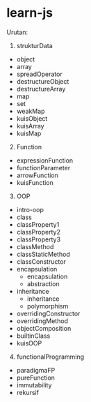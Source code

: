 # learn-js
Urutan:
1. strukturData
  - object
  - array
  - spreadOperator
  - destructureObject
  - destructureArray
  - map
  - set
  - weakMap
  - kuisObject
  - kuisArray
  - kuisMap
2. Function
  - expressionFunction
  - functionParameter
  - arrowFunction
  - kuisFunction
3. OOP
  - intro-oop
  - class
  - classProperty1
  - classProperty2
  - classProperty3
  - classMethod
  - classStaticMethod
  - classConstructor
  - encapsulation
    - encapsulation
    - abstraction
  - inheritance
    - inheritance
    - polymorphism
  - overridingConstructor
  - overridingMethod
  - objectComposition
  - builtinClass
  - kuisOOP

4. functionalProgramming
- paradigmaFP
- pureFunction
- immutability
- rekursif
